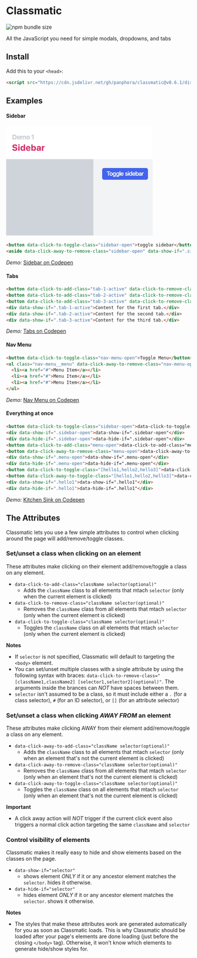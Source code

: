 # Classmatic

![npm bundle size](https://img.shields.io/bundlephobia/minzip/classmatic)

All the JavaScript you need for simple modals, dropdowns, and tabs

## Install

Add this to your `<head>`:

```html
<script src="https://cdn.jsdelivr.net/gh/panphora/classmatic@v0.6.1/dist/classmatic.min.js"></script>
```

## Examples

#### Sidebar

![Sidebar demo](demo/gifs/classmatic-demo--sidebar.gif)

```html
<button data-click-to-toggle-class="sidebar-open">toggle sidebar</button>
<aside data-click-away-to-remove-class="sidebar-open" data-show-if=".sidebar-open">sidebar content</aside>
```

*Demo:* [Sidebar on Codepen](https://codepen.io/panphora/pen/ZEYRbbE)

#### Tabs
```html
<button data-click-to-add-class="tab-1-active" data-click-to-remove-class="[tab-2-active,tab-3-active]">Tab 1</button>
<button data-click-to-add-class="tab-2-active" data-click-to-remove-class="[tab-1-active,tab-3-active]">Tab 2</button>
<button data-click-to-add-class="tab-3-active" data-click-to-remove-class="[tab-1-active,tab-2-active]">Tab 3</button>
<div data-show-if=".tab-1-active">Content for the first tab.</div>
<div data-show-if=".tab-2-active">Content for the second tab.</div>
<div data-show-if=".tab-3-active">Content for the third tab.</div>
```

*Demo:* [Tabs on Codepen](https://codepen.io/panphora/pen/RwNJWWx)

#### Nav Menu
```html
<button data-click-to-toggle-class="nav-menu-open">Toggle Menu</button>
<ul class="nav-menu__menu" data-click-away-to-remove-class="nav-menu-open" data-show-if=".nav-menu-open">
  <li><a href="#">Menu Item</a></li>
  <li><a href="#">Menu Item</a></li>
  <li><a href="#">Menu Item</a></li>
</ul>
```

*Demo:* [Nav Menu on Codepen](https://codepen.io/panphora/pen/GRgGpZx)

#### Everything at once
```html
<button data-click-to-toggle-class="sidebar-open">data-click-to-toggle-class="sidebar-open"</button>
<div data-show-if=".sidebar-open">data-show-if=".sidebar-open"</div>
<div data-hide-if=".sidebar-open">data-hide-if=".sidebar-open"</div>
<button data-click-to-add-class="menu-open">data-click-to-add-class="menu-open"</button>
<button data-click-away-to-remove-class="menu-open">data-click-away-to-remove-class="menu-open"</button>
<div data-show-if=".menu-open">data-show-if=".menu-open"</div>
<div data-hide-if=".menu-open">data-hide-if=".menu-open"</div>
<button data-click-to-toggle-class="[hello1,hello2,hello3]">data-click-to-toggle-class="[hello1, hello2, hello3]"</button>
<button data-click-away-to-toggle-class="[hello1,hello2,hello3]">data-click-away-to-toggle-class="[hello1, hello2, hello3]"</button>
<div data-show-if=".hello1">data-show-if=".hello1"</div>
<div data-hide-if=".hello1">data-hide-if=".hello1"</div>
```

*Demo:* [Kitchen Sink on Codepen](https://codepen.io/panphora/pen/PowaKpY)

## The Attributes

Classmatic lets you use a few simple attributes to control when clicking around the page will add/remove/toggle classes.

### Set/unset a class when clicking on an element

These attributes make clicking on their element add/remove/toggle a class on any element.

* `data-click-to-add-class="className selector(optional)"`
  * Adds the `className` class to all elements that mtach `selector` (only when the current element is clicked)
* `data-click-to-remove-class="className selector(optional)"`
  * Removes the `className` class from all elements that mtach `selector` (only when the current element is clicked)
* `data-click-to-toggle-class="className selector(optional)"`
  * Toggles the `className` class on all elements that mtach `selector` (only when the current element is clicked)

**Notes** 

* If `selector` is not specified, Classmatic will default to targeting the `<body>` element.
* You can set/unset multiple classes with a single attribute by using the following syntax with braces: `data-click-to-remove-class="[className1,className2] [selector1,selector2](optional)"`. The arguments inside the brances can *NOT* have spaces between them.
* `selector` isn't assumed to be a class, so it must include either a `.` (for a class selector), `#` (for an ID selector), or `[]` (for an attribute selector)

### Set/unset a class when clicking *AWAY FROM* an element

These attributes make clicking AWAY from their element add/remove/toggle a class on any element.

* `data-click-away-to-add-class="className selector(optional)"`
  * Adds the `className` class to all elements that mtach `selector` (only when an element that's not the current element is clicked)
* `data-click-away-to-remove-class="className selector(optional)"`
  * Removes the `className` class from all elements that mtach `selector` (only when an element that's not the current element is clicked)
* `data-click-away-to-toggle-class="className selector(optional)"`
  * Toggles the `className` class on all elements that mtach `selector` (only when an element that's not the current element is clicked)

**Important** 

* A click away action will *NOT* trigger if the current click event also triggers a normal click action targeting the same `className` and `selector`

### Control visibility of elements

Classmatic makes it really easy to hide and show elements based on the classes on the page.

* `data-show-if="selector"`
  * shows element *ONLY* if it or any ancestor element matches the `selector`. hides it otherwise.
* `data-hide-if="selector"`
  * hides element *ONLY* if it or any ancestor element matches the `selector`. shows it otherwise.

**Notes** 

* The styles that make these attributes work are generated automatically for you as soon as Classmatic loads. This is why Classmatic should be loaded after your page's elements are done loading (just before the closing `</body>` tag). Otherwise, it won't know which elements to generate hide/show styles for.





